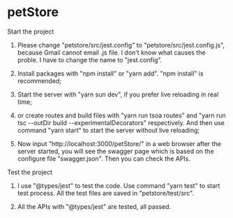 # petStore
Start the project
1. Please change "petstore/src/jest.config" to "petstore/src/jest.config.js", because Gmail cannot email .js file. I don't know what causes the proble. I have to change the name to "jest.config".

2. Install packages with "npm install" or "yarn add". "npm install" is recommended;

3. Start the server with "yarn sun dev", if you prefer live reloading in real time;

4. or create routes and build files with "yarn run tsoa routes" and "yarn run tsc --outDir build --experimentalDecorators" respectively. And then use command "yarn start" to start the server without live reloading;

5. Now input "http://localhost:3000/petStore/" in a web browser after the server started, you will see the swagger page which is based on the configure file "swagger.json". Then you can check the APIs.

Test the project
1. I use "@types/jest" to test the code. Use command "yarn test" to start test process. All the test files are saved in "petstore/test/src".

2. All the APIs with "@types/jest" are tested, all passed.